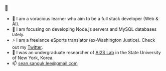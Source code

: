### 👋
- 🌱 I am a voracious learner who aim to be a full stack developer (Web & AI).
- 🔭 I am focusing on developing Node.js servers and MySQL databases lately.
- ⚡ I am a freelance eSports translator (ex-Washington Justice). Check out my [Twitter](https://twitter.com/AMS4NG).
- 🏫 I was an undergraduate researcher of [AI2S Lab](https://sites.google.com/view/ai2s/people?authuser=0) in the State University of New York, Korea.
- 📫 [sean.sanguk.lee@gmail.com](https://mail.google.com/mail/?view=cm&fs=1&to=sean.sanguk.lee@gmail.com)
